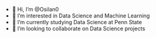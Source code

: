 - 👋 Hi, I’m @Osilan0
- 👀 I’m interested in Data Science and Machine Learning
- 🌱 I’m currently studying Data Science at Penn State
- 💞️ I’m looking to collaborate on Data Science projects

<!---
Osilan0/Osilan0 is a ✨ special ✨ repository because its `README.md` (this file) appears on your GitHub profile.
You can click the Preview link to take a look at your changes.
--->
